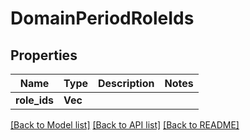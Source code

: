 # DomainPeriodRoleIds

## Properties

Name | Type | Description | Notes
------------ | ------------- | ------------- | -------------
**role_ids** | **Vec<String>** |  |

[[Back to Model list]](../README.md#documentation-for-models) [[Back to API list]](../README.md#documentation-for-api-endpoints) [[Back to README]](../README.md)
